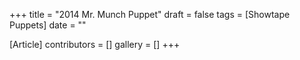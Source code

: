 +++
title = "2014 Mr. Munch Puppet"
draft = false
tags = [Showtape Puppets]
date = ""

[Article]
contributors = []
gallery = []
+++